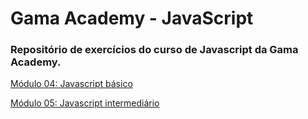 # Gama Academy - JavaScript

### Repositório de exercícios do curso de Javascript da Gama Academy.



[Módulo 04: Javascript básico](https://github.com/majutre/gama-academy-javascript/tree/master/modulo-04/desafio-cpf)

[Módulo 05: Javascript intermediário](https://github.com/majutre/gama-academy-javascript/tree/master/modulo-05)
